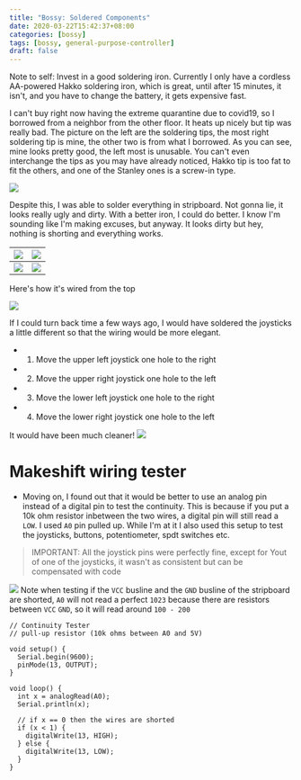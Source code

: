 ```yaml
---
title: "Bossy: Soldered Components"
date: 2020-03-22T15:42:37+08:00
categories: [bossy]
tags: [bossy, general-purpose-controller]
draft: false
---
```


Note to self: Invest in a good soldering iron. Currently I only have a cordless AA-powered Hakko soldering iron,
which is great, until after 15 minutes, it isn't, and you have to change the battery, it gets expensive fast.

I can't buy right now having the extreme quarantine due to covid19, so I borrowed from a neighbor from the
other floor. It heats up nicely but tip was really bad. The picture on the left are the soldering tips,
the most right soldering tip is mine, the other two is from what I borrowed. As you can see, mine looks pretty good,
the left most is unusable. You can't even interchange the tips as you may have already noticed, Hakko tip is too fat to fit the others,
and one of the Stanley ones is a screw-in type.

![](/robotics-blog/soldering-irons.jpg)


Despite this, I was able to solder everything in stripboard.
Not gonna lie, it looks really ugly and dirty. With a better iron, I could do better. I know I'm
sounding like I'm making excuses, but anyway. It looks dirty but hey, nothing is shorting and everything works.


|![](/robotics-blog/soldered-components-1.jpg)|![](/robotics-blog/soldered-components-4.jpg)|
| ---------- | ---------- |
|![](/robotics-blog/soldered-components-2.jpg)|![](/robotics-blog/soldered-components-5.jpg)|



Here's how it's wired from the top

![](/robotics-blog/soldered-components-3.jpg)

If I could turn back time a few ways ago, I would have soldered the joysticks a little different so that
the wiring would be more elegant.

- 1. Move the upper left joystick one hole to the right
- 2. Move the upper right joystick one hole to the left
- 3. Move the lower left joystick one hole to the right
- 4. Move the lower right joystick one hole to the left

It would have been much cleaner!
![](/robotics-blog/cleaner-wiring.png)


# Makeshift wiring tester
- Moving on, I found out that it would be better to use an analog pin
instead of a digital pin to test the continuity. This is because
if you put a 10k ohm resistor inbetween the two wires, a digital pin will
still read a `LOW`. I used `A0` pin pulled up. While I'm at it I also used
this setup to test the joysticks, buttons, potentiometer, spdt switches etc.

> IMPORTANT: All the joystick pins were perfectly fine, except for Yout of one of the joysticks,
it wasn't as consistent but can be compensated with code

![](/robotics-blog/makeshift-tester.png)
Note when testing if the `VCC` busline and the `GND` busline of the stripboard are shorted,
`A0` will not read a perfect `1023` because there are resistors between `VCC`
`GND`, so it will read around `100 - 200`

``` Arduino
// Continuity Tester
// pull-up resistor (10k ohms between A0 and 5V)

void setup() {
  Serial.begin(9600);
  pinMode(13, OUTPUT);
}

void loop() {
  int x = analogRead(A0);
  Serial.println(x);

  // if x == 0 then the wires are shorted
  if (x < 1) {
    digitalWrite(13, HIGH);
  } else {
    digitalWrite(13, LOW);
  }
}
```



